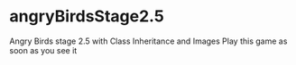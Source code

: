 # angryBirdsStage2.5
Angry Birds stage 2.5 with Class Inheritance and Images
Play this game as soon as you see it
